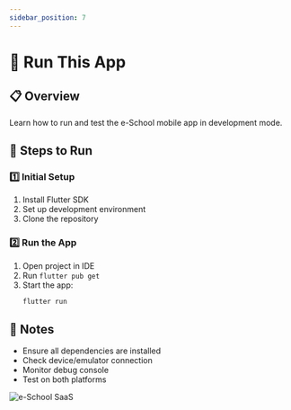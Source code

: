 ```yaml
---
sidebar_position: 7
---
```


# 🚀 Run This App

## 📋 Overview
Learn how to run and test the e-School mobile app in development mode.

## 🔄 Steps to Run

### 1️⃣ Initial Setup
1. Install Flutter SDK
2. Set up development environment
3. Clone the repository

### 2️⃣ Run the App
1. Open project in IDE
2. Run `flutter pub get`
3. Start the app:
   ```bash
   flutter run
   ```

## 📝 Notes
- Ensure all dependencies are installed
- Check device/emulator connection
- Monitor debug console
- Test on both platforms

![e-School SaaS](../../static/images/installation/app/commandList.png) 